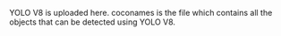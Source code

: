 YOLO V8 is uploaded here.
coconames is the file which contains all the objects that can be detected using YOLO V8.
